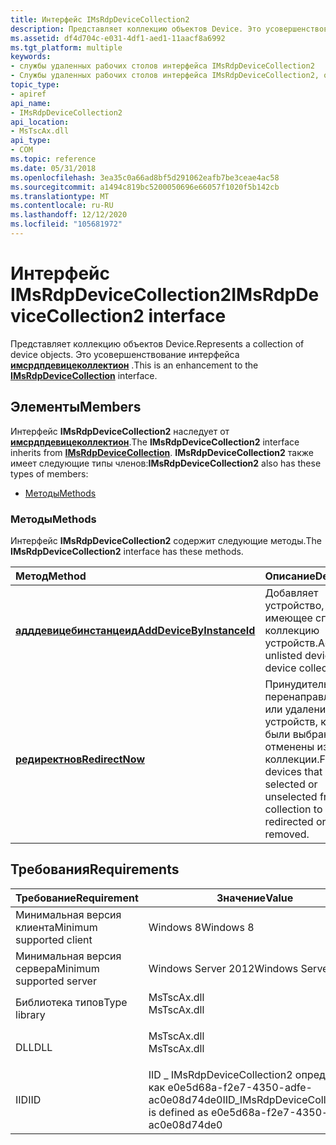 ```yaml
---
title: Интерфейс IMsRdpDeviceCollection2
description: Представляет коллекцию объектов Device. Это усовершенствование интерфейса Имсрдпдевицеколлектион.
ms.assetid: df4d704c-e031-4df1-aed1-11aacf8a6992
ms.tgt_platform: multiple
keywords:
- службы удаленных рабочих столов интерфейса IMsRdpDeviceCollection2
- Службы удаленных рабочих столов интерфейса IMsRdpDeviceCollection2, описание
topic_type:
- apiref
api_name:
- IMsRdpDeviceCollection2
api_location:
- MsTscAx.dll
api_type:
- COM
ms.topic: reference
ms.date: 05/31/2018
ms.openlocfilehash: 3ea35c0a66ad8bf5d291062eafb7be3ceae4ac58
ms.sourcegitcommit: a1494c819bc5200050696e66057f1020f5b142cb
ms.translationtype: MT
ms.contentlocale: ru-RU
ms.lasthandoff: 12/12/2020
ms.locfileid: "105681972"
---
```

# <a name="imsrdpdevicecollection2-interface"></a><span data-ttu-id="ddddd-106">Интерфейс IMsRdpDeviceCollection2</span><span class="sxs-lookup"><span data-stu-id="ddddd-106">IMsRdpDeviceCollection2 interface</span></span>

<span data-ttu-id="ddddd-107">Представляет коллекцию объектов Device.</span><span class="sxs-lookup"><span data-stu-id="ddddd-107">Represents a collection of device objects.</span></span> <span data-ttu-id="ddddd-108">Это усовершенствование интерфейса [**имсрдпдевицеколлектион**](imsrdpdevicecollection.md) .</span><span class="sxs-lookup"><span data-stu-id="ddddd-108">This is an enhancement to the [**IMsRdpDeviceCollection**](imsrdpdevicecollection.md) interface.</span></span>

## <a name="members"></a><span data-ttu-id="ddddd-109">Элементы</span><span class="sxs-lookup"><span data-stu-id="ddddd-109">Members</span></span>

<span data-ttu-id="ddddd-110">Интерфейс **IMsRdpDeviceCollection2** наследует от [**имсрдпдевицеколлектион**](imsrdpdevicecollection.md).</span><span class="sxs-lookup"><span data-stu-id="ddddd-110">The **IMsRdpDeviceCollection2** interface inherits from [**IMsRdpDeviceCollection**](imsrdpdevicecollection.md).</span></span> <span data-ttu-id="ddddd-111">**IMsRdpDeviceCollection2** также имеет следующие типы членов:</span><span class="sxs-lookup"><span data-stu-id="ddddd-111">**IMsRdpDeviceCollection2** also has these types of members:</span></span>

-   [<span data-ttu-id="ddddd-112">Методы</span><span class="sxs-lookup"><span data-stu-id="ddddd-112">Methods</span></span>](#methods)

### <a name="methods"></a><span data-ttu-id="ddddd-113">Методы</span><span class="sxs-lookup"><span data-stu-id="ddddd-113">Methods</span></span>

<span data-ttu-id="ddddd-114">Интерфейс **IMsRdpDeviceCollection2** содержит следующие методы.</span><span class="sxs-lookup"><span data-stu-id="ddddd-114">The **IMsRdpDeviceCollection2** interface has these methods.</span></span>



| <span data-ttu-id="ddddd-115">Метод</span><span class="sxs-lookup"><span data-stu-id="ddddd-115">Method</span></span>                                                                         | <span data-ttu-id="ddddd-116">Описание</span><span class="sxs-lookup"><span data-stu-id="ddddd-116">Description</span></span>                                                                                                 |
|:-------------------------------------------------------------------------------|:------------------------------------------------------------------------------------------------------------|
| [<span data-ttu-id="ddddd-117">**адддевицебинстанцеид**</span><span class="sxs-lookup"><span data-stu-id="ddddd-117">**AddDeviceByInstanceId**</span></span>](imsrdpdevicecollection2-adddevicebyinstanceid.md) | <span data-ttu-id="ddddd-118">Добавляет устройство, не имеющее список, в коллекцию устройств.</span><span class="sxs-lookup"><span data-stu-id="ddddd-118">Adds an unlisted device to the device collection.</span></span><br/>                                                |
| [<span data-ttu-id="ddddd-119">**редиректнов**</span><span class="sxs-lookup"><span data-stu-id="ddddd-119">**RedirectNow**</span></span>](imsrdpdevicecollection2-redirectnow.md)                     | <span data-ttu-id="ddddd-120">Принудительное перенаправление или удаление устройств, которые были выбраны или отменены из коллекции.</span><span class="sxs-lookup"><span data-stu-id="ddddd-120">Forces devices that were selected or unselected from the collection to be redirected or removed.</span></span><br/> |



 

## <a name="requirements"></a><span data-ttu-id="ddddd-121">Требования</span><span class="sxs-lookup"><span data-stu-id="ddddd-121">Requirements</span></span>



| <span data-ttu-id="ddddd-122">Требование</span><span class="sxs-lookup"><span data-stu-id="ddddd-122">Requirement</span></span> | <span data-ttu-id="ddddd-123">Значение</span><span class="sxs-lookup"><span data-stu-id="ddddd-123">Value</span></span> |
|-------------------------------------|--------------------------------------------------------------------------------------------|
| <span data-ttu-id="ddddd-124">Минимальная версия клиента</span><span class="sxs-lookup"><span data-stu-id="ddddd-124">Minimum supported client</span></span><br/> | <span data-ttu-id="ddddd-125">Windows 8</span><span class="sxs-lookup"><span data-stu-id="ddddd-125">Windows 8</span></span><br/>                                                                       |
| <span data-ttu-id="ddddd-126">Минимальная версия сервера</span><span class="sxs-lookup"><span data-stu-id="ddddd-126">Minimum supported server</span></span><br/> | <span data-ttu-id="ddddd-127">Windows Server 2012</span><span class="sxs-lookup"><span data-stu-id="ddddd-127">Windows Server 2012</span></span><br/>                                                             |
| <span data-ttu-id="ddddd-128">Библиотека типов</span><span class="sxs-lookup"><span data-stu-id="ddddd-128">Type library</span></span><br/>             | <dl> <span data-ttu-id="ddddd-129"><dt>MsTscAx.dll</dt></span><span class="sxs-lookup"><span data-stu-id="ddddd-129"><dt>MsTscAx.dll</dt></span></span> </dl>     |
| <span data-ttu-id="ddddd-130">DLL</span><span class="sxs-lookup"><span data-stu-id="ddddd-130">DLL</span></span><br/>                      | <dl> <span data-ttu-id="ddddd-131"><dt>MsTscAx.dll</dt></span><span class="sxs-lookup"><span data-stu-id="ddddd-131"><dt>MsTscAx.dll</dt></span></span> </dl>     |
| <span data-ttu-id="ddddd-132">IID</span><span class="sxs-lookup"><span data-stu-id="ddddd-132">IID</span></span><br/>                      | <span data-ttu-id="ddddd-133">IID \_ IMsRdpDeviceCollection2 определен как e0e5d68a-f2e7-4350-adfe-ac0e08d74de0</span><span class="sxs-lookup"><span data-stu-id="ddddd-133">IID\_IMsRdpDeviceCollection2 is defined as e0e5d68a-f2e7-4350-adfe-ac0e08d74de0</span></span><br/> |



 

 





